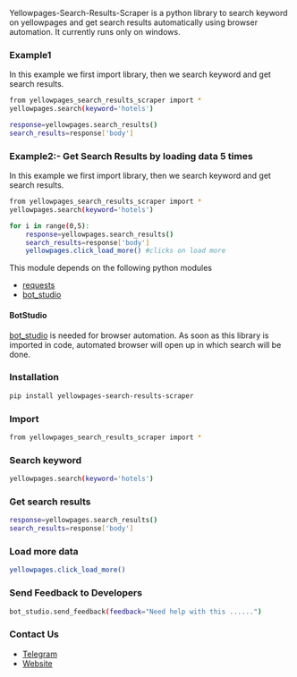 Yellowpages-Search-Results-Scraper is a python library to search keyword on yellowpages and get search results automatically using browser automation. 
It currently runs only on windows.

### Example1
In this example we first import library, then we search keyword and get search results.
```sh
from yellowpages_search_results_scraper import *
yellowpages.search(keyword='hotels')

response=yellowpages.search_results()
search_results=response['body']

```

### Example2:- Get Search Results by loading data 5 times
In this example we first import library, then we search keyword and get search results.
```sh
from yellowpages_search_results_scraper import *
yellowpages.search(keyword='hotels')

for i in range(0,5):
	response=yellowpages.search_results()
	search_results=response['body']
	yellowpages.click_load_more() #clicks on load more
```

This module depends on the following python modules
* [requests](https://pypi.org/project/requests/)
* [bot_studio](https://pypi.org/project/bot_studio/)

#### BotStudio
[bot_studio](https://pypi.org/project/bot_studio/) is needed for browser automation. As soon as this library is imported in code, automated browser will open up in which search will be done.


### Installation

```sh
pip install yellowpages-search-results-scraper
```

### Import
```sh
from yellowpages_search_results_scraper import *
```

### Search keyword
```sh
yellowpages.search(keyword='hotels')
```

### Get search results
```sh
response=yellowpages.search_results()
search_results=response['body']
```

### Load more data
```sh
yellowpages.click_load_more()
```

### Send Feedback to Developers
```sh
bot_studio.send_feedback(feedback="Need help with this ......")
```

### Contact Us
* [Telegram](https://t.me/datakund)
* [Website](https://datakund.com)


